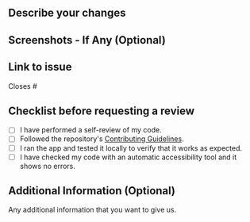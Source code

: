## Describe your changes

## Screenshots - If Any (Optional)

## Link to issue
<!-- Example: Closes #31 -->
Closes #

## Checklist before requesting a review

- [ ] I have performed a self-review of my code.
- [ ] Followed the repository's [Contributing Guidelines](/CONTRIBUTING.md).
- [ ] I ran the app and tested it locally to verify that it works as expected.
- [ ] I have checked my code with an automatic accessibility tool and it shows no errors.

## Additional Information (Optional)
Any additional information that you want to give us.
